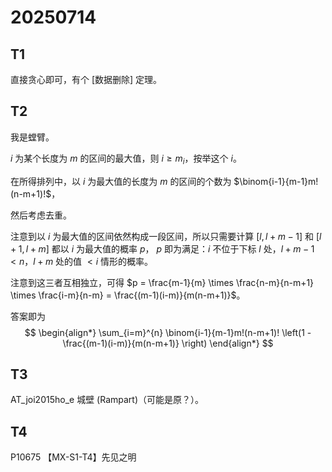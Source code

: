 # 20250714

## T1

直接贪心即可，有个 [数据删除] 定理。

## T2

我是螳臂。

 $i$ 为某个长度为 $m$ 的区间的最大值，则 $i \geq m_i$，按举这个 $i$。

在所得排列中，以 $i$ 为最大值的长度为 $m$ 的区间的个数为 $\binom{i-1}{m-1}m!(n-m+1)!$，

然后考虑去重。

注意到以 $i$ 为最大值的区间依然构成一段区间，所以只需要计算 $[l, l+m-1]$ 和 $[l+1, l+m]$ 都以 $i$ 为最大值的概率 $p$， $p$ 即为满足：$i$ 不位于下标 $l$ 处，$l+m-1 < n$，$l+m$ 处的值 $<i$ 情形的概率。

注意到这三者互相独立，可得 $p = \frac{m-1}{m} \times \frac{n-m}{n-m+1} \times \frac{i-m}{n-m} = \frac{(m-1)(i-m)}{m(n-m+1)}$。

答案即为
$$
\begin{align*}
\sum_{i=m}^{n} \binom{i-1}{m-1}m!(n-m+1)! \left(1 - \frac{(m-1)(i-m)}{m(n-m+1)} \right)
\end{align*}
$$

## T3

AT_joi2015ho_e 城壁 (Rampart)（可能是原？）。

## T4

P10675 【MX-S1-T4】先见之明
